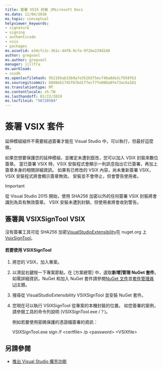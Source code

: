 ```yaml
---
title: 簽署 VSIX 封裝 |Microsoft Docs
ms.date: 11/04/2016
ms.topic: conceptual
helpviewer_keywords:
- signature
- signing
- authenticode
- vsix
- packages
ms.assetid: e34cfc2c-361c-44f8-9cfe-9f2be229d248
author: gregvanl
ms.author: gregvanl
manager: jillfra
ms.workload:
- vssdk
ms.openlocfilehash: 952195ab33b9a7e35265f5ecf40a8de3cf958fb3
ms.sourcegitcommit: b0d8e61745f67bd1f7ecf7fe080a0fe73ac6a181
ms.translationtype: MT
ms.contentlocale: zh-TW
ms.lasthandoff: 02/22/2019
ms.locfileid: "56720584"
---
```

# <a name="signing-vsix-packages"></a>簽署 VSIX 套件
延伸模組組件不需要經過簽署才能在 Visual Studio 中，可以執行，但最好這麼做。

 如果您想要保護您的延伸模組，並確定未遭到竄改，您可以加入 VSIX 封裝來數位簽章。 當已簽署 VSIX 時，VSIX 安裝程式會顯示一則訊息指出它已簽署，再加上簽章本身的相關詳細資訊。 如果有已修改的 VSIX 內容，尚未重新簽署 VSIX，VSIX 安裝程式將會顯示簽章無效。 安裝並不會停止，但會警告使用者。

> [!IMPORTANT]
>  從 Visual Studio 2015 開始，使用 SHA256 加密以外的任何簽署 VSIX 封裝將會識別為具有無效簽章。 VSIX 安裝未遭到封鎖，但使用者將會收到警告。

## <a name="signing-a-vsix-with-vsixsigntool"></a>簽署與 VSIXSignTool VSIX
 沒有簽署工具可從 SHA256 加密[VisualStudioExtensibility](http://www.nuget.org/profiles/VisualStudioExtensibility)在 nuget.org 上[VsixSignTool](http://www.nuget.org/packages/Microsoft.VSSDK.Vsixsigntool)。

#### <a name="to-use-the-vsixsigntool"></a>若要使用 VSIXSignTool

1. 將您的 VSIX，加入專案。

2. 以滑鼠右鍵按一下專案節點，在 [方案總管] 中，選取**新增&#124;管理 NuGet 套件**。  如需詳細資訊，NuGet 和加入 NuGet 套件請參閱[NuGet 文件](/NuGet)並[套件管理員 UI](/NuGet/Tools/Package-Manager-UI)主題。

3. 搜尋從 VisualStudioExtensibility VSIXSignTool 並安裝 NuGet 套件。

4. 您現在可以執行 VSIXSignTool 從專案的本機封裝的位置。 如您簽署的案例，請參閱工具的命令列說明 (VSIXSignTool.exe /？)。

   例如若要使用密碼保護的憑證檔簽署的資訊：

   VSIXSignTool.exe sign /f \<certfile> /p \<password> \<VSIXfile>

## <a name="see-also"></a>另請參閱
- [推出 Visual Studio 擴充功能](../extensibility/shipping-visual-studio-extensions.md)
